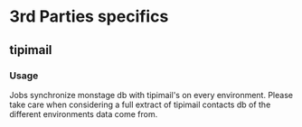 # 3rd Parties specifics

## tipimail

### Usage
Jobs synchronize monstage db with tipimail's on every environment. Please take care when considering a full extract of tipimail contacts db of the different environments data come from.


